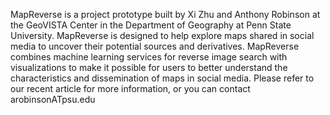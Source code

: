 MapReverse is a project prototype built by Xi Zhu and Anthony Robinson at the GeoVISTA Center in the Department of Geography at Penn State University. MapReverse is designed to help explore maps shared in social media to uncover their potential sources and derivatives. MapReverse combines machine learning services for reverse image search with visualizations to make it possible for users to better understand the characteristics and dissemination of maps in social media. Please refer to our recent article for more information, or you can contact arobinsonATpsu.edu
